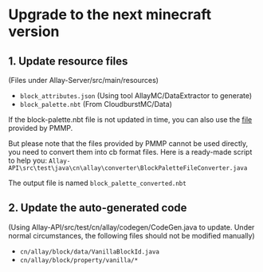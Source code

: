 # Upgrade to the next minecraft version

## 1. Update resource files

(Files under Allay-Server/src/main/resources)

- ```block_attributes.json``` (Using tool AllayMC/DataExtractor to generate)
- ```block_palette.nbt``` (From CloudburstMC/Data)

If the block-palette.nbt file is not updated in time, you can also use the [file](https:github.compmmpBedrockDatablobmastercanonical_block_states.nbt) provided by PMMP.

But please note that the files provided by PMMP cannot be used directly, you need to convert them into cb format files. Here is a ready-made script to help you: ```Allay-API\src\test\java\cn\allay\converter\BlockPaletteFileConverter.java```

The output file is named ```block_palette_converted.nbt```

## 2. Update the auto-generated code

(Using Allay-API/src/test/cn/allay/codegen/CodeGen.java to update. Under normal circumstances, the following files
should not be modified manually)

- ```cn/allay/block/data/VanillaBlockId.java```
- ```cn/allay/block/property/vanilla/*``` 